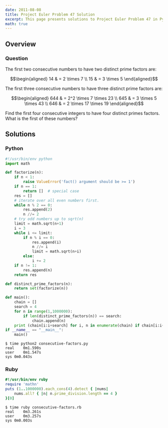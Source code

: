 ```yaml
---
date: 2011-08-08
title: Project Euler Problem 47 Solution
excerpt: This page presents solutions to Project Euler Problem 47 in Python and Ruby.
math: true
---
```



## Overview


### Question

The first two consecutive numbers to have two distinct prime factors
are:

$$\begin{aligned}
14 & = 2 \times 7 \\
15 & = 3 \times 5
\end{aligned}$$

The first three consecutive numbers to have three distinct prime factors
are:

$$\begin{aligned}
644 & = 2^2 \times 7 \times 23 \\
645 & = 3 \times 5 \times 43 \\
646 & = 2 \times 17 \times 19
\end{aligned}$$

Find the first four consecutive integers to have four distinct primes
factors. What is the first of these numbers?






## Solutions

### Python

```python
#!/usr/bin/env python
import math

def factorize(n):
    if n < 1:
        raise ValueError('fact() argument should be >= 1')
    if n == 1:
        return []  # special case
    res = []
    # iterate over all even numbers first.
    while n % 2 == 0:
        res.append(2)
        n //= 2
    # try odd numbers up to sqrt(n)
    limit = math.sqrt(n+1)
    i = 3
    while i <= limit:
        if n % i == 0:
            res.append(i)
            n //= i
            limit = math.sqrt(n+i)
        else:
            i += 2
    if n != 1:
        res.append(n)
    return res

def distinct_prime_factors(n):
    return set(factorize(n))

def main():
    chain = []
    search = 4
    for n in range(1,1000000):
        if len(distinct_prime_factors(n)) == search:
            chain.append(n)
    print (chain[i:i+search] for i, n in enumerate(chain) if chain[i:i+search] == range(n, n+search)).next()[0]
if __name__ == "__main__":
    main()
```


```
$ time python2 consecutive-factors.py
real	0m1.590s
user	0m1.547s
sys	0m0.043s
```



### Ruby

```ruby
#!/usr/bin/env ruby
require 'mathn'
puts (1..1000000).each_cons(4).detect { |nums| 
	nums.all? { |n| n.prime_division.length == 4 } 
}[0]
```


```
$ time ruby consecutive-factors.rb
real	0m3.261s
user	0m3.257s
sys	0m0.003s
```


